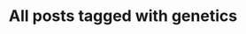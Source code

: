 ---
layout: tag
title: "All posts tagged with genetics"
permalink: /weblog/tags/genetics/
taxonomy: genetics
---